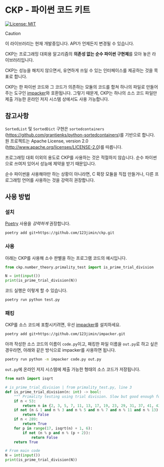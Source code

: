# CKP - 파이썬 코드 키트

[![License: MIT](https://img.shields.io/badge/License-MIT-yellow.svg)](https://opensource.org/licenses/MIT)

> [!CAUTION]
> 이 라이브러리는 현재 개발중입니다. API가 언제든지 변경될 수 있습니다.

CKP는 프로그래밍 대회용 알고리즘의 **의존성 없는 순수 파이썬 구현체**를 모아 놓은 라이브러리입니다.

CKP는 성능을 해치지 않으면서, 유연하게 쓰일 수 있는 인터페이스를 제공하는 것을 목표로 합니다.

CKP는 한 파이썬 코드와 그 코드가 의존하는 모듈의 코드를 합쳐 하나의 파일로 만들어 주는 도구인 [impacker](https://github.com/123jimin/impacker)와 호환됩니다. 그렇기 때문게, CKP는 하나의 소스 코드 파일만 제출 가능한 온라인 저지 시스템 상에서도 사용 가능합니다.

## 참고사항

`SortedList` 및 `SortedDict` 구현은 `sortedcontainers` (<https://github.com/grantjenks/python-sortedcontainers>)를 기반으로 합니다. 원 프로젝트는 Apache License, version 2.0 (<http://www.apache.org/licenses/LICENSE-2.0>)를 따릅니다.

프로그래밍 대회 이외의 용도로 CKP를 사용하는 것은 적절하지 않습니다. 순수 파이썬으로 쓰여저 있어서 성능에 제약을 받기 때문입니다.

순수 파이썬을 사용해야만 하는 상황이 아니라면, C 확장 모듈을 직접 만들거나, 다른 프로그래밍 언어를 사용하는 것을 강력히 권장합니다.

## 사용 방법

### 설치

[Poetry](https://python-poetry.org/) 사용을 *강력하게* 권장합니다.

```sh
poetry add git+https://github.com/123jimin/ckp.git
```

### 사용

아래는 CKP를 사용해 소수 판별을 하는 프로그램 코드의 예시입니다.


```py
from ckp.number_theory.primality_test import is_prime_trial_division

N = int(input())
print(is_prime_trial_division(N))
```

코드 실행은 이렇게 할 수 있습니다.

```sh
poetry run python test.py
```

### 패킹

CKP를 소스 코드에 포함시키려면, 우선 [impacker](https://github.com/123jimin/impacker)를 설치하세요.

```sh
poetry add git+https://github.com/123jimin/impacker.git
```

아까 작성한 소스 코드의 이름이 `code.py`이고, 패킹한 파일 이름을 `out.py`로 하고 싶은 경우라면, 아래와 같은 방식으로 impacker를 사용하면 됩니다.

```sh
poetry run python -m impacker code.py out.py
```

`out.py`에 온라인 저지 시스템에 제출 가능한 형태의 소스 코드가 저장됩니다.

```py
from math import isqrt

# is_prime_trial_division | from primality_test.py, line 3
def is_prime_trial_division(n: int) -> bool:
    """ Primality testing using trial division. Slow but good enough for simple problems. """
    if n < 53:
        return n in {2, 3, 5, 7, 11, 13, 17, 19, 23, 29, 31, 37, 41, 43, 47}
    if not (n & 1 and n % 3 and n % 5 and n % 7 and n % 11 and n % 13):
        return False
    if n < 289:
        return True
    for p in range(17, isqrt(n) + 1, 6):
        if not (n % p and n % (p + 2)):
            return False
    return True

# From main code
N = int(input())
print(is_prime_trial_division(N))
```
